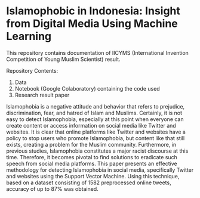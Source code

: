 <h1> Islamophobic in Indonesia: Insight from Digital Media Using Machine Learning </h1>
This repository contains documentation of IICYMS (International Invention Competition of Young Muslim Scientist) result.

Repository Contents:
1. Data
2. Notebook (Google Colaboratory) containing the code used
3. Research result paper

Islamophobia is a negative attitude and behavior that refers to prejudice, discrimination, fear, and hatred of Islam and Muslims. Certainly, it is not easy to detect Islamophobia, especially at this point when everyone can create content or access information on social media like Twitter and websites. It is clear that online platforms like Twitter and websites have a policy to stop users who promote Islamophobia, but content like that still exists, creating a problem for the Muslim community. Furthermore, in previous studies, Islamophobia constitutes a major racist discourse at this time. Therefore, it becomes pivotal to find solutions to eradicate such speech from social media platforms. This paper presents an effective methodology for detecting Islamophobia in social media, specifically Twitter and websites using the Support Vector Machine. Using this technique, based on a dataset consisting of 1582 preprocessed online tweets, accuracy of up to 87% was obtained.

